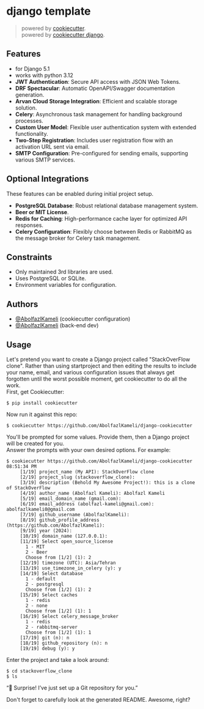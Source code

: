 # django template

> powered by [cookiecutter](https://github.com/cookiecutter/cookiecutter). <br>
> powered by [cookiecutter django](https://github.com/cookiecutter/cookiecutter).

## Features

- for Django 5.1
- works with python 3.12
- **JWT Authentication**: Secure API access with JSON Web Tokens.
- **DRF Spectacular**: Automatic OpenAPI/Swagger documentation generation.
- **Arvan Cloud Storage Integration**: Efficient and scalable storage solution.
- **Celery**: Asynchronous task management for handling background processes.
- **Custom User Model**: Flexible user authentication system with extended functionality.
- **Two-Step Registration**: Includes user registration flow with an activation URL sent via email.
- **SMTP Configuration**: Pre-configured for sending emails, supporting various SMTP services.

## Optional Integrations

These features can be enabled during initial project setup.

- **PostgreSQL Database**: Robust relational database management system.
- **Beer or MIT License**.
- **Redis for Caching**: High-performance cache layer for optimized API responses.
- **Celery Configuration**: Flexibly choose between Redis or RabbitMQ as the message broker for Celery task management.

## Constraints

- Only maintained 3rd libraries are used.
- Uses PostgreSQL or SQLite.
- Environment variables for configuration.

## Authors

- [@AbolfazlKameli](https://github.com/AbolfazlKameli/) (cookiecutter configuration)
- [@AbolfazlKameli](https://github.com/AbolfazlKameli/) (back-end dev)

## Usage

Let's pretend you want to create a Django project called "StackOverFlow clone". Rather than using startproject and
then editing the results to include your name, email, and various configuration issues that always get forgotten until
the worst possible moment, get cookiecutter to do all the work.<br>
First, get Cookiecutter:

```shell
$ pip install cookiecutter
```

Now run it against this repo:

```shell
$ cookiecutter https://github.com/AbolfazlKameli/django-cookiecutter
```

You'll be prompted for some values. Provide them, then a Django project will be created for you. <br>
Answer the prompts with your own desired options. For example:

```shell
$ cookiecutter https://github.com/AbolfazlKameli/django-cookiecutter                                                                  08:51:34 PM
     [1/19] project_name (My API): StackOverFlow clone
     [2/19] project_slug (stackoverflow_clone): 
     [3/19] description (Behold My Awesome Project!): this is a clone of StackOverFlow
     [4/19] author_name (Abolfazl Kameli): Abolfazl Kameli
     [5/19] email_domain_name (gmail.com): 
     [6/19] email_address (abolfazl-kameli@gmail.com): abolfazlkameli0@gmail.com
     [7/19] github_username (AbolfazlKameli): 
     [8/19] github_profile_address (https://github.com/AbolfazlKameli): 
     [9/19] year (2024): 
     [10/19] domain_name (127.0.0.1): 
     [11/19] Select open_source_license
       1 - MIT
       2 - Beer
       Choose from [1/2] (1): 2
     [12/19] timezone (UTC): Asia/Tehran
     [13/19] use_timezone_in_celery (y): y
     [14/19] Select database
       1 - default
       2 - postgresql
       Choose from [1/2] (1): 2
     [15/19] Select caches
       1 - redis
       2 - none
       Choose from [1/2] (1): 1
     [16/19] Select celery_message_broker
       1 - redis
       2 - rabbitmq-server
       Choose from [1/2] (1): 1
     [17/19] git (n): n
     [18/19] github_repository (n): n
     [19/19] debug (y): y
```

Enter the project and take a look around:

```shell
$ cd stackoverflow_clone
$ ls
```

“🎉 Surprise! I’ve just set up a Git repository for you.”

Don't forget to carefully look at the generated README. Awesome, right?
 
